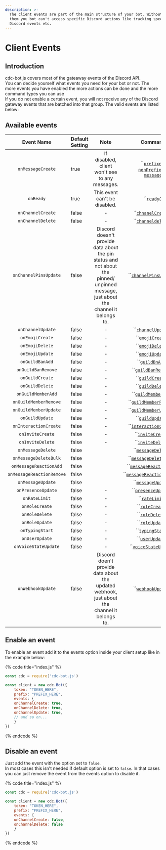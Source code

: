 ```yaml
---
description: >-
  The client events are part of the main structure of your bot. Without enabling
  them you bot can't access specific Discord actions like tracking special
  Discord events etc.
---
```


# Client Events

## Introduction

cdc-bot.js covers most of the gateaway events of the Discord API.  
You can decide yourself what events you need for your bot or not. The more events you have enabled the more actions can be done and the more command types you can use  
If you do not enable a certain event, you will not receive any of the Discord gateway events that are batched into that group. The valid events are listed below:

## Available events

| Event Name | Default Setting | Note | Command Types: |
| :---: | :--- | :---: | :---: |
| `onMessageCreate` | true | If disabled, client won't see to any messages. | \`\`[`prefixedCommand`](../command-types/prefixedcommand.md), [`nonPrefixedCommand`](../command-types/nonprefixedcommand.md), [`messageCommand`](../command-types/messagecommand.md) |
| `onReady` | true | This event can't be disabled. | \`\`[`readyCommand`](../command-types/readycommand.md)\`\` |
| `onChannelCreate` | false | - | \`\`[`chnanelCreateCommand`](../command-types/channelcreatecommand.md)\`\` |
| `onChannelDelete` | false | - | \`\`[`channeldeleteCommand`](../command-types/channeldeletecommand.md)\`\` |
| `onChannelPinsUpdate` | false | Discord doesn't provide data about the pin status and not about the pinned/ unpinned message, just about the channel it belongs to. | \`\`[`channelPinsUpdateCommand`](../command-types/channelpinsupdatecommand.md)\`\` |
| `onChannelUpdate` | false | - | \`\`[`channelUpdateCommand`](../command-types/channelupdatecommand.md)\`\` |
| `onEmojiCreate` | false | - | \`\`[`emojiCreateCommand`](../command-types/emojicreatecommand.md)\`\` |
| `onEmojiDelete` | false | - | \`\`[`emojiDeleteComamnd`](../command-types/emojideletecommand.md)\`\` |
| `onEmojiUpdate` | false | - | \`\`[`emojiUpdateCommand`](../command-types/emojiupdatecommand.md)\`\` |
| `onGuildBanAdd` | false | - | \`\`[`guildBnAddCommand`](../command-types/guildbanaddcommand.md)\`\` |
| `onGuildBanRemove` | false | - | \`\`[`guildBanRemoveCommand`](../command-types/guildbanremovecommand.md)\`\` |
| `onGuildCreate` | false | - | \`\`[`guildCreateCommand`](../command-types/guildcreatecommand.md)\`\` |
| `onGuildDelete` | false | - | \`\`[`guildDeleteCommand`](../command-types/guilddeletecommand.md)\`\` |
| `onGuildMemberAdd` | false | - | \`\`[`guildMemberAddCommand`](../command-types/guildmemberaddcommand.md)\`\` |
| `onGuildMemberRemove` | false | - | \`\`[`guildMemberRemoveCommand`](../command-types/guildmemberremovecommand.md)\`\` |
| `onGuildMemberUpdate` | false | - | \`\`[`guildMemberUpdateCommand`](../command-types/guildmemberupdatecommand.md)\`\` |
| `onGuildUpdate` | false | - | \`\`[`guildUpdateCommand`](../command-types/guildupdatecommand.md)\`\` |
| `onInteractionCreate` | false | - | \`\`[`interactionCreateCommand`](../command-types/interactioncreatecommand.md)\`\` |
| `onInviteCreate` | false | - | \`\`[`inviteCreateCommand`](../command-types/invitecreatecommand.md)\`\` |
| `onInviteDelete` | false | - | \`\`[`inviteDeleteCommand`](../command-types/invitedeletecommand.md)\`\` |
| `onMessageDelete` | false |  | \`\`[`messageDeleteCommand`](../command-types/messagedeletecommand.md)\`\` |
| `onMessageDeleteBulk` | false |  | \`\`[`messageDeleteBulkCommand`](../command-types/messagedeletebulkcommand.md)\`\` |
| `onMessageReactionAdd` | false |  | \`\`[`messageReactionAddCommand`](../command-types/messagereactionaddcommand.md)\`\` |
| `onMessageReactionRemove` | false |  | \`\`[`messageReactionRemoveCommand`](../command-types/messagereactionremovecommand.md)\`\` |
| `onMessageUpdate` | false |  | \`\`[`messageUpdateCommand`](../command-types/messageupdatecommand.md)\`\` |
| `onPresenceUpdate` | false | - | \`\`[`presenceUpdateCommand`](../command-types/presenceupdatecommand.md)\`\` |
| `onRateLimit` | false | - | \`\`[`rateLimitCommand`](../command-types/ratelimitcommand.md)\`\` |
| `onRoleCreate` | false | - | \`\`[`roleCreateCommand`](../command-types/rolecreatecommand.md)\`\` |
| `onRoleDelete` | false | - | \`\`[`roleDeleteComamnd`](../command-types/roledeletecommand.md)\`\` |
| `onRoleUpdate` | false | - | \`\`[`roleUpdateCommand`](../command-types/roleupdatecommand.md)\`\` |
| `onTypingStart` | false | - | \`\`[`typingStartCommand`](../command-types/typingstartcommand.md)\`\` |
| `onUserUpdate` | false | - | \`\`[`userUpdateCommand`](../command-types/userupdatecommand.md)\`\` |
| `onVoiceStateUpdate` | false | - | \`\`[`voiceStateUpdateCommand`](../command-types/voicestateupdatecommand.md)\`\` |
| `onWebhookUpdate` | false | Discord doen't provide data about the updated webhook, just about the channel it belongs to. | \`\`[`webhookUpdateCommand`](../command-types/webhookupdatecommand.md)\`\` |

## Enable an event

To enable an event add it to the events option inside your client setup like in the example below:

{% code title="index.js" %}
```javascript
const cdc = require('cdc-bot.js')

const client = new cdc.Bot({
    token: "TOKEN_HERE",
    prefix: "PREFIX_HERE",
    events: {
    onChannelCreate: true,
    onChannelDelete: true,
    onChannelUpdate: true,
    // and so on...
    }
})
```
{% endcode %}

## Disable an event

Just add the event with the option set to `false`.  
In most cases this isn't needed if default option is set to `false`. In that cases you can just remove the event from the events option to disable it.

{% code title="index.js" %}
```javascript
const cdc = require('cdc-bot.js')

const client = new cdc.Bot({
    token: "TOKEN_HERE",
    prefix: "PREFIX_HERE",
    events: {
    onChannelCreate: false,
    onChannelDelete: false
    }
})
```
{% endcode %}

